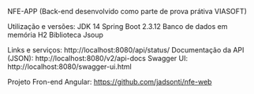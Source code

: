 NFE-APP
(Back-end desenvolvido como parte de prova prátiva VIASOFT)

Utilização e versões: 
JDK 14
Spring Boot 2.3.12
Banco de dados em memória H2
Biblioteca Jsoup

Links e serviços: 
http://localhost:8080/api/status/
Documentação da API (JSON): http://localhost:8080/v2/api-docs
Swagger UI: http://localhost:8080/swagger-ui.html

Projeto Fron-end Angular: https://github.com/jadsonti/nfe-web
